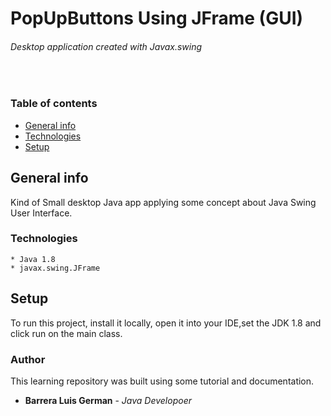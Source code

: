# <h1>PopUpButtons Using JFrame (GUI)</h1>
###### Desktop application created with Javax.swing
<br/>

### Table of contents
* [General info](#general-info)
* [Technologies](#technologies)
* [Setup](#setup)

## General info
Kind of Small desktop Java app applying some concept about Java Swing User Interface. 

### Technologies 


````
* Java 1.8
* javax.swing.JFrame 
````

## Setup
To run this project, install it locally, open it into your IDE,set the JDK 1.8 and click run on the main class.


### Author
This learning repository was built using some tutorial and documentation.

* **Barrera Luis German**  - *Java Developoer*

